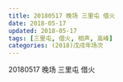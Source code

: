 ```yaml
---
title: 20180517 晚场 三里屯 借火
date: 2018-05-17
updated: 2018-05-17
tags: [三里屯, 借火, 相声, 高峰]
categories: (2018)戊戌年场次 
---
```

20180517 晚场 三里屯 借火
